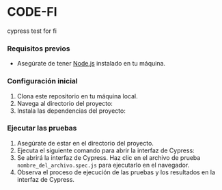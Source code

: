 # CODE-FI
 cypress test for fi
 ### Requisitos previos
- Asegúrate de tener [Node.js](https://nodejs.org) instalado en tu máquina.
### Configuración inicial
1. Clona este repositorio en tu máquina local.
2. Navega al directorio del proyecto:
3. Instala las dependencias del proyecto:
### Ejecutar las pruebas
1. Asegúrate de estar en el directorio del proyecto.
2. Ejecuta el siguiente comando para abrir la interfaz de Cypress:
3. Se abrirá la interfaz de Cypress. Haz clic en el archivo de prueba `nombre_del_archivo.spec.js` para ejecutarlo en el navegador.
4. Observa el proceso de ejecución de las pruebas y los resultados en la interfaz de Cypress.
